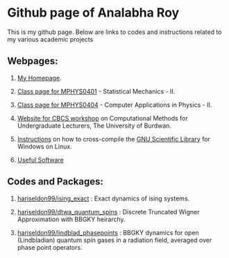 # Github page of Analabha Roy

This is my github page. Below are links to codes and instructions related to my various academic projects

## Webpages:
1. [My Homepage](https://www.ph.utexas.edu/~daneel).

2. [Class page for MPHYS0401](https://sites.google.com/a/phys.buruniv.ac.in/statmech2/) - Statistical Mechanics - II.

3. [Class page for MPHYS0404](https://sites.google.com/a/phys.buruniv.ac.in/numerical/) - Computer Applications in Physics - II.

4. [Website for CBCS workshop](https://sites.google.com/phys.buruniv.ac.in/programming-workshop-cbcs/) on Computational Methods for Undergraduate Lecturers, The University of Burdwan. 

5. [Instructions](gsl_cc/index.html) on how to cross-compile the [GNU Scientific Library](https://www.gnu.org/software/gsl/) for Windows on Linux.

6. [Useful Software](Useful_Software.html)

## Codes and Packages:

1. [hariseldon99/ising_exact](https://github.com/hariseldon99/ising_exact) : Exact dynamics of ising systems.

2. [hariseldon99/dtwa_quantum_spins](https://github.com/hariseldon99/dtwa_quantum_spins) : Discrete Truncated Wigner Approximation with BBGKY heirarchy.

3. [hariseldon99/lindblad_phasepoints](https://github.com/hariseldon99/lindblad_phasepoints) : BBGKY dynamics for open (Lindbladian) quantum spin gases in a radiation field, averaged over phase point operators.
